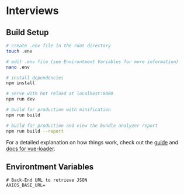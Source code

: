 # Interviews

## Build Setup

``` bash
# create .env file in the root directory
touch .env

# edit .env file (see Environtment Variables for more information)
nano .env

# install dependencies
npm install

# serve with hot reload at localhost:8080
npm run dev

# build for production with minification
npm run build

# build for production and view the bundle analyzer report
npm run build --report
```

For a detailed explanation on how things work, check out the [guide](http://vuejs-templates.github.io/webpack/) and [docs for vue-loader](http://vuejs.github.io/vue-loader).

## Environtment Variables
```
# Back-End URL to retrieve JSON
AXIOS_BASE_URL=
```

